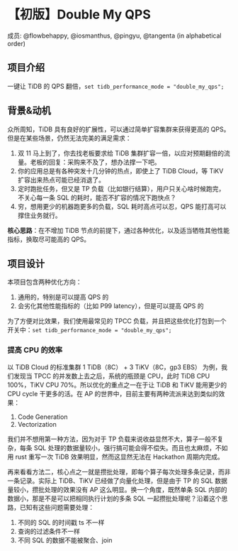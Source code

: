 # 【初版】Double My QPS

成员: @flowbehappy, @iosmanthus, @pingyu, @tangenta (in alphabetical order)

## 项目介绍

一键让 TiDB 的 QPS 翻倍，`set tidb_performance_mode = "double_my_qps";`

## 背景&动机

众所周知，TiDB 具有良好的扩展性，可以通过简单扩容集群来获得更高的 QPS。但是在某些场景，仍然无法完美的满足需求：

1. 双 11 马上到了，你去找老板要求给 TiDB 集群扩容一倍，以应对预期翻倍的流量。老板的回复：采购来不及了，想办法撑一下吧。
2. 你的应用总是有各种突发十几分钟的热点，即使上了 TiDB Cloud，等 TiKV 扩容出来热点可能已经消退了。
3. 定时跑批任务，但又是 TP 负载（比如银行结算），用户只关心啥时候跑完，不关心每一条 SQL 的耗时，能否不扩容的情况下跑快点？
4. 穷，想用更少的机器跑更多的负载，SQL 耗时高点可以忍，QPS 能打高可以撑住业务就行。

**核心思路**：在不增加 TiDB 节点的前提下，通过各种优化，以及适当牺牲其他性能指标，换取尽可能高的 QPS。

## 项目设计

本项目包含两种优化方向：

1. 通用的，特别是可以提高 QPS 的
2. 会劣化其他性能指标的（比如 P99 latency），但是可以提高 QPS 的

为了方便对比效果，我们使用最常见的 TPCC 负载，并且把这些优化打包到一个开关中：`set tidb_performance_mode = "double_my_qps";`

### 提高 CPU 的效率

以 TiDB Cloud 的标准集群 1 TiDB（8C） + 3 TiKV（8C，gp3 EBS） 为例，我们发现当 TPCC 的并发数上去之后，系统的瓶颈是 CPU，此时 TiDB CPU 100%，TiKV CPU 70%。所以优化的重点之一在于让 TiDB 和 TiKV 能用更少的 CPU cycle 干更多的活。在 AP 的世界中，目前主要有两种流派来达到类似的效果：

1. Code Generation
2. Vectorization

我们并不想用第一种方法，因为对于 TP 负载来说收益显然不大，算子一般不复杂，每条 SQL 处理的数据量较小，强行搞可能会得不偿失。而且也太麻烦，不如用 rust 重写一次 TiDB 效果明显，然而这显然无法在 Hackathon 周期内完成。

再来看看方法二，核心点之一就是攒批处理，即每个算子每次处理多条记录，而非一条记录。实际上 TiDB、TiKV 已经做了向量化处理，但是由于 TP 的 SQL 数据量较小，攒批处理的效果没有 AP 这么明显。换一个角度，既然单条 SQL 内部的数据小，那是不是可以把相同执行计划的多条 SQL 一起攒批处理呢？沿着这个思路，已知有这些问题需要处理：

1. 不同的 SQL 的时间戳 ts 不一样
2. 查询的过滤条件不一样
3. 不同 SQL 的数据不能被聚合、join






